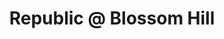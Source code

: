 ---
title: Republic @ Blossom Hill
address: 605 Blossom Hill Rd, Los Gatos, CA 95032
developer: Republic Urban
municipality: San Jose
units: 239
phase: Approved
permits:
    SP20-012:
        status: Approved
        initial_date: 2020-04-15
        final_date: 2022-08-09
        apn: [46422032]
        address: 605 Blossom Hill Rd, Los Gatos, CA 95032
        description: "Special Use Permit to allow the development of a Signature Project per Policy IP-5.10 of the San Jose General Plan, including the demolition of existing surface parking, the removal of 55 ordinance-size trees and 14 non-ordinance trees, and the construction of one six-story mixed use building with 13,590 square feet of commercial space and 239 market-rate multi-family residential units and one five-story multifamily residential building with 89 affordable housing units, with trail improvements to Canoas Creek Additional policy review for Riparian Corridor and extended construction hours This project is proposing 19% VLI units and qualifies for three incentives. They are requesting the following three incentives: 1. Reduction in private open space 2. Reduction in the commercial square footage 3. Allow for more affordable material alternatives such as stucco and cast trim pieces (Signature project requirement for high-quality materials)"
        names: Melissa Durkin w/ Green Republic Blossom Hill LLC;
    TE20-012:
        status: Under Review
        initial_date: 2025-01-10
        final_date: None
        apn: [46422032]
        address: 605 Blossom Hill Rd, Los Gatos, CA 95032
        description: Tentative map extension for previously approved Tentative Map (T20-012)
        names: Melissa Durkin w/ Green Republic Blossom Hill LLC;
geometry: [37.251435563574496, -121.84104213872737]
published: True
---
